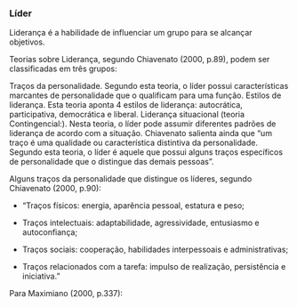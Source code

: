 ### Líder

Liderança é a habilidade de  influenciar um grupo para se alcançar objetivos.

Teorias sobre Liderança, segundo Chiavenato (2000, p.89), podem ser classificadas em três grupos:

Traços da personalidade. Segundo esta teoria, o líder possui características marcantes de personalidade que o qualificam para uma função.
Estilos de liderança. Esta teoria aponta 4 estilos de liderança: autocrática, participativa, democrática e liberal.
Liderança situacional (teoria Contingencial:). Nesta teoria, o líder pode assumir diferentes padrões de liderança de acordo com a situação.
Chiavenato salienta ainda que “um traço é uma qualidade ou característica distintiva da personalidade. Segundo esta teoria, o líder é aquele que possui alguns traços específicos de personalidade que o distingue das demais pessoas”.

Alguns traços da personalidade que distingue os líderes, segundo Chiavenato (2000, p.90):

- “Traços físicos: energia, aparência pessoal, estatura e peso;

 - Traços intelectuais: adaptabilidade, agressividade, entusiasmo e autoconfiança;

 - Traços sociais: cooperação, habilidades interpessoais e administrativas;

- Traços relacionados com a tarefa: impulso de realização, persistência e iniciativa.”

Para Maximiano (2000, p.337):


